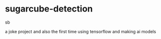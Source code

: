 # sugarcube-detection
sb

a joke project and also the first time using tensorflow and making ai models
